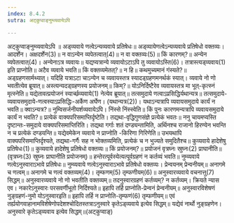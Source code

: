 ```yaml
---
index: 8.4.2
sutra: अट्कुप्वाङ्नुम्व्यवायेऽपि

---
```

 अट्कुप्वाङ्नुम्व्यवायेऽपि ॥ अड्व्यवाये णत्वेऽन्यव्यवाये प्रतिषेधः॥ अड्व्यायेणत्वेऽन्यव्यवाये प्रतिषेधो वक्तव्यः। आदर्शेन। अक्षदर्शेन(3)॥ न वाऽन्येन व्यपेतत्वात्(4)॥ न वा वक्तव्यः(5)॥ किं कारणम्?॥ अन्येन व्यपेतत्वात्(4)। अन्येनाऽत्र व्यवायः॥ यद्यप्यत्रान्ये व्यवायोऽटाऽपि तु व्यवायोऽस्ति(6)। तत्रास्त्यड्व्यवाय(1) इति प्राप्नोति॥ अटैव व्यवाये भवति॥ किं वक्तव्यमेतत्?॥ न हि॥ कथमुच्यमानं गंस्यते?॥ अड्ग्रहणसार्मथ्यात्। यदिहि यत्राऽटा चाऽन्येन च व्यवायस्तत्र स्यादड्ग्रहणमनर्थकं स्यात्। व्यवाये नो णो भवतीत्येव ब्रूयात्॥ अस्त्यन्यदड्ग्रहणस्य प्रयोजनम्॥ किम्?॥ योऽनिर्दिष्टैरेव व्यवायस्तत्र मा भूत्-कृत्स्नं मृत्स्नेति॥ यद्येतावत्प्रयोजनं स्यार्च्छव्यवाये(1) नेत्येव ब्रूयात्॥ तत्समुदाये णत्वाऽप्रसिद्धिर्यथान्यत्र॥ तत्समुदाये-व्यवायसमुदाये-णत्वस्याऽप्रसिद्धिः-अर्केण अर्घेण। (यथान्यत्र(2))। यथाऽन्यत्रापि व्यवायसमुदाये कार्यं न भवति॥ क्वाऽन्यत्र?॥ नुम्विसर्जनीयर्शव्यवायेऽपि। निंस्से निंस्स्वेति॥ किं पुनः कारणमन्यत्रापि व्यवायसमुदाये कार्यं न भवति?॥ प्रत्येकं वाक्यपरिसमाप्तिर्दृष्टेति। तद्यथा-वृद्धिगुणसंज्ञे प्रत्येकं भवतः॥ ननु चायमप्यस्ति दृष्टान्तः-समुदाये वाक्यपरिसमाप्तिरिति। तद्यथा गर्गाः शतं दण्ड्यन्तामिति, अर्थिनश्च राजानो हिरण्येन भवन्ति न च प्रत्येकं दण्डयन्ति॥ यद्येवमेकेन व्यवाये न प्राप्नोति -किरिणा गिरिणेति॥ उभयथापि वाक्यपरिसमाप्तिर्दृश्यते, तद्यथा-गर्गैः सह न भोक्तव्यमिति, प्रत्येकं च न भुज्यते समुदितैश्च॥ कुव्यवाये हादेशेषु प्रतिषेधः(1)॥ कुव्यवाये हादेशेषु प्रतिषेधो वक्तव्यः॥ किं प्रयोजनम्?॥ प्रयोजनं वृत्रघ्नः स्रुघ्नः(2) प्राघानीति॥ (वृत्रघ्नः(3) स्रुघ्नः प्राघानीति प्रयोजनम्)॥ हन्तेरत्पूर्वस्येत्यत्पूर्वग्रहणं न कर्तव्यं भवति॥ नुम्व्यवाये णत्वेऽनुस्वाराऽभावे प्रतिषेधः॥ नुम्व्यवाये णत्वेऽनुस्वाराऽभावे प्रतिषेधो वक्तव्यः। प्रेन्वयनम् प्रेन्वनीयम्॥ अनागमे च णत्वम्॥ अनागमे च णत्वं वक्तव्यम्(4)। तृम्फणम्(5) तृम्फणीयम्(6)॥ अनुस्वारव्यवाये वचनात्तु(7) सिद्धम्॥ अनुस्वारव्यवाये नो णो भवतीति वक्तव्यम्॥ तदनुस्वारग्रहणं कर्तव्यम्? न कर्तव्यम्। क्रियते न्यास एव। नकारेऽनुस्वारः परसवर्णीभूतो निर्दिश्यते॥ इहापि तर्हि प्राप्नोति-प्रेन्वनं प्रेन्वनीयम्॥ अनुस्वारविशेषणं नुङ्ग्रहणं-नुमो योऽनुस्वारइति॥ इहापि तर्हि न प्राप्नोति-तृम्फणं(6) तृम्फणीयम्॥ एवं तर्ह्ययोगवाहानामविशेषेणोपदेशश्चोदितस्तत्राऽनुस्वारे कृतेऽड्व्यवाये इत्येव सिद्धम्॥ यद्येवं नार्थो नुङ्ग्रहणेन। अनुस्वारे कृतेऽड्व्यवाय इत्येव सिद्धम्॥(अट्कुप्वाङ्) 